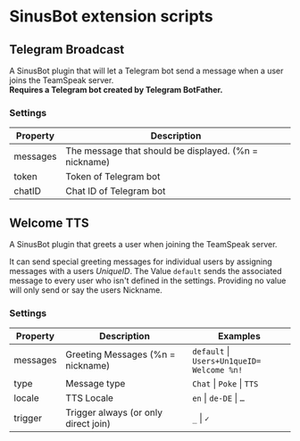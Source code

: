 # SinusBot extension scripts


## Telegram Broadcast

A SinusBot plugin that will let a Telegram bot send a message when a user joins the TeamSpeak server.  
**Requires a Telegram bot created by Telegram BotFather.**

### Settings

| Property | Description                                           |
| -------- | ----------------------------------------------------- |
| messages | The message that should be displayed. (%n = nickname) |
| token    | Token of Telegram bot                                 |
| chatID   | Chat ID of Telegram bot                               |


## Welcome TTS

A SinusBot plugin that greets a user when joining the TeamSpeak server.

It can send special greeting messages for individual users by assigning messages with a users *UniqueID*.
The Value `default` sends the associated message to every user who isn't defined in the settings.
Providing no value will only send or say the users Nickname.

### Settings

| Property | Description                          | Examples                                              |
| -------- | ------------------------------------ | ----------------------------------------------------- |
| messages | Greeting Messages (%n = nickname)    | `default`  &#124; `Users+Un1queID=`<br/>`Welcome %n!` |
| type     | Message type                         | `Chat` &#124; `Poke` &#124; `TTS`                     |
| locale   | TTS Locale                           | `en` &#124; `de-DE` &#124; `…`                        |
| trigger  | Trigger always (or only direct join) | `_` &#124; `✓`                                        |
